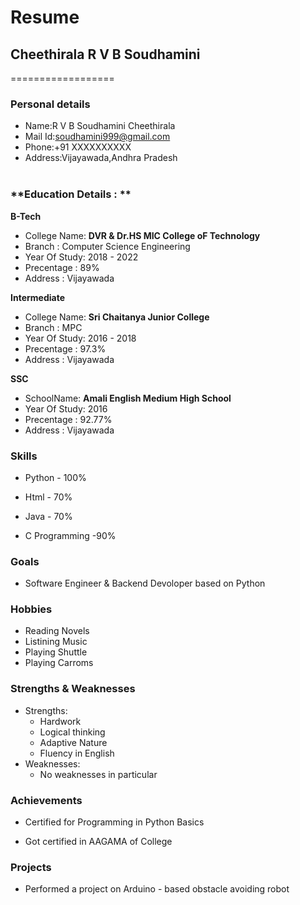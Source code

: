 # Resume

## Cheethirala R V B Soudhamini
==================

### Personal details

- Name:R V B Soudhamini Cheethirala<br>
- Mail Id:soudhamini999@gmail.com<br>
- Phone:+91 XXXXXXXXXX <br>
- Address:Vijayawada,Andhra Pradesh <br><br>
### **Education Details : **

**B-Tech**

- College Name: __DVR & Dr.HS MIC College oF Technology__<br>
- Branch : Computer Science Engineering<br>
- Year Of Study: 2018 - 2022<br>
- Precentage : 89%<br>
- Address : Vijayawada<br>

**Intermediate**
- College Name: __Sri Chaitanya Junior College__<br>
- Branch : MPC<br>
- Year Of Study: 2016 - 2018<br>
- Precentage : 97.3%<br>
- Address : Vijayawada<br>

**SSC**
- SchoolName: __Amali English Medium High School__<br>
- Year Of Study: 2016<br>
- Precentage : 92.77%<br>
- Address : Vijayawada<br>

### **Skills**

- Python - 100%

- Html - 70%

- Java - 70%

- C Programming -90%

### **Goals**

- Software Engineer & Backend Devoloper based on Python

### **Hobbies**

- Reading Novels<br>
- Listining Music<br>
- Playing Shuttle<br>
- Playing Carroms<br>

### **Strengths & Weaknesses**
- Strengths:
  - Hardwork
  - Logical thinking
  - Adaptive Nature
  - Fluency in English
- Weaknesses:
  - No weaknesses in particular
 
### **Achievements**
 
 - Certified for Programming in Python Basics

 - Got certified in AAGAMA of College
 
###  **Projects**

- Performed a project on Arduino - based obstacle avoiding robot
 
 
 
